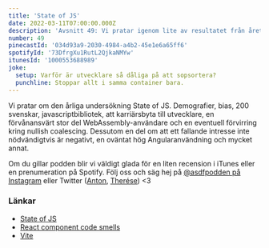 ```yaml
---
title: 'State of JS'
date: 2022-03-11T07:00:00.000Z
description: 'Avsnitt 49: Vi pratar igenom lite av resultatet från årets State of JS undersökning, samt varför vi kanske inte helt kan lite på att det motsvarar verkligheten.'
number: 49
pinecastId: '034d93a9-2030-4984-a4b2-45e1e6a65ff6'
spotifyId: '73DfrgXu1RutL2QjkaNMYw'
itunesId: '1000553688989'
joke:
  setup: Varför är utvecklare så dåliga på att sopsortera?
  punchline: Stoppar allt i samma container bara.
---
```


Vi pratar om den årliga undersökning State of JS. Demografier, bias, 200 svenskar, javascriptbibliotek, att karriärsbyta till utvecklare, en förvånansvärt stor del WebAssembly-användare och en eventuell förvirring kring nullish coalescing. Dessutom en del om att ett fallande intresse inte nödvändigtvis är negativt, en oväntat hög Angularanvändning och mycket annat.

Om du gillar podden blir vi väldigt glada för en liten recension i iTunes eller en prenumeration på Spotify. Följ oss och säg hej på [@asdfpodden på Instagram](https://www.instagram.com/asdfpodden/) eller Twitter ([Anton](https://twitter.com/Awnton), [Therése](https://twitter.com/tkomstadius)) &lt;3

### Länkar

- [State of JS](https://stateofjs.com/)
- [React component code smells](https://antongunnarsson.com/react-component-code-smells/)
- [Vite](https://vitejs.dev/)
